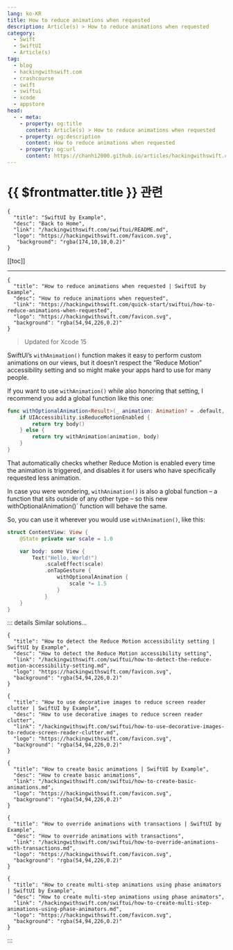 ```yaml
---
lang: ko-KR
title: How to reduce animations when requested
description: Article(s) > How to reduce animations when requested
category:
  - Swift
  - SwiftUI
  - Article(s)
tag: 
  - blog
  - hackingwithswift.com
  - crashcourse
  - swift
  - swiftui
  - xcode
  - appstore
head:
  - - meta:
    - property: og:title
      content: Article(s) > How to reduce animations when requested
    - property: og:description
      content: How to reduce animations when requested
    - property: og:url
      content: https://chanhi2000.github.io/articles/hackingwithswift.com/swiftui/how-to-reduce-animations-when-requested.html
---
```


# {{ $frontmatter.title }} 관련

```component VPCard
{
  "title": "SwiftUI by Example",
  "desc": "Back to Home",
  "link": "/hackingwithswift.com/swiftui/README.md",
  "logo": "https://hackingwithswift.com/favicon.svg",
   "background": "rgba(174,10,10,0.2)"
}
```

[[toc]]

---

```component VPCard
{
  "title": "How to reduce animations when requested | SwiftUI by Example",
  "desc": "How to reduce animations when requested",
  "link": "https://hackingwithswift.com/quick-start/swiftui/how-to-reduce-animations-when-requested",
  "logo": "https://hackingwithswift.com/favicon.svg",
  "background": "rgba(54,94,226,0.2)"
}
```

> Updated for Xcode 15

SwiftUI’s `withAnimation()` function makes it easy to perform custom animations on our views, but it doesn’t respect the “Reduce Motion” accessibility setting and so might make your apps hard to use for many people.

If you want to use `withAnimation()` while also honoring that setting, I recommend you add a global function like this one:

```swift
func withOptionalAnimation<Result>(_ animation: Animation? = .default, _ body: () throws -> Result) rethrows -> Result {
    if UIAccessibility.isReduceMotionEnabled {
        return try body()
    } else {
        return try withAnimation(animation, body)
    }
}
```

That automatically checks whether Reduce Motion is enabled every time the animation is triggered, and disables it for users who have specifically requested less animation. 

In case you were wondering, `withAnimation()` is also a global function – a function that sits outside of any other type – so this new withOptionalAnimation()` function will behave the same.

So, you can use it wherever you would use `withAnimation()`, like this:

```swift
struct ContentView: View {
    @State private var scale = 1.0

    var body: some View {
        Text("Hello, World!")
            .scaleEffect(scale)
            .onTapGesture {
                withOptionalAnimation {
                    scale *= 1.5
                }
            }
    }
}
```

<VidStack src="https://hackingwithswift.com/img/books/quick-start/swiftui/how-to-reduce-animations-when-requested-1~dark.mp4" />

::: details Similar solutions…

```component VPCard
{ 
  "title": "How to detect the Reduce Motion accessibility setting | SwiftUI by Example",
  "desc": "How to detect the Reduce Motion accessibility setting",
  "link": "/hackingwithswift.com/swiftui/how-to-detect-the-reduce-motion-accessibility-setting.md",
  "logo": "https://hackingwithswift.com/favicon.svg",
  "background": "rgba(54,94,226,0.2)"
}
```

```component VPCard
{ 
  "title": "How to use decorative images to reduce screen reader clutter | SwiftUI by Example",
  "desc": "How to use decorative images to reduce screen reader clutter",
  "link": "/hackingwithswift.com/swiftui/how-to-use-decorative-images-to-reduce-screen-reader-clutter.md",
  "logo": "https://hackingwithswift.com/favicon.svg",
  "background": "rgba(54,94,226,0.2)"
}
```

```component VPCard
{
  "title": "How to create basic animations | SwiftUI by Example",
  "desc": "How to create basic animations",
  "link": "/hackingwithswift.com/swiftui/how-to-create-basic-animations.md",
  "logo": "https://hackingwithswift.com/favicon.svg",
  "background": "rgba(54,94,226,0.2)"
}
```

```component VPCard
{
  "title": "How to override animations with transactions | SwiftUI by Example",
  "desc": "How to override animations with transactions",
  "link": "/hackingwithswift.com/swiftui/how-to-override-animations-with-transactions.md",
  "logo": "https://hackingwithswift.com/favicon.svg",
  "background": "rgba(54,94,226,0.2)"
}
```

```component VPCard
{
  "title": "How to create multi-step animations using phase animators | SwiftUI by Example",
  "desc": "How to create multi-step animations using phase animators",
  "link": "/hackingwithswift.com/swiftui/how-to-create-multi-step-animations-using-phase-animators.md",
  "logo": "https://hackingwithswift.com/favicon.svg",
  "background": "rgba(54,94,226,0.2)"
}
```

:::

